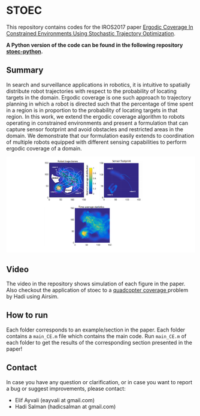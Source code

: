 # STOEC
This repository contains codes for the IROS2017 paper [Ergodic Coverage In Constrained Environments Using Stochastic Trajectory Optimization](http://biorobotics.ri.cmu.edu/papers/paperUploads/1707.04294.pdf).

**A Python version of the code can be found in the following repository [stoec-python](https://github.com/Hadisalman/search-coverage/tree/stoec).**

## Summary
In search and surveillance applications in robotics, it is intuitive to spatially distribute robot trajectories with respect to the probability of locating targets in the domain.
Ergodic coverage is one such approach to trajectory planning in which a robot is directed such that the percentage of time spent in a region is in proportion to the probability of locating targets
in that region. In this work, we extend the ergodic coverage algorithm to robots operating in constrained environments and present a formulation that can capture sensor footprint
and avoid obstacles and restricted areas in the domain. We demonstrate that our formulation easily extends to coordination of multiple robots equipped with different sensing capabilities to perform ergodic coverage of a domain.

![Example](./plot.png)

## Video
The video in the repository shows simulation of each figure in the paper. Also checkout the application of stoec to a [quadcopter coverage ](https://www.youtube.com/watch?v=ij7dZU_yoRI) problem by Hadi using Airsim. 


## How to run
Each folder corresponds to an example/section in the paper. Each folder contains a `main_CE.m` file which contains the main code. Run `main_CE.m` of each folder to get the results of the corresponding section presented in the paper!

## Contact
In case you have any question or clarification, or in case you want to report a bug or suggest improvements, please contact:

* Elif Ayvali (eayvali at gmail.com)
* Hadi Salman (hadicsalman at gmail.com)
